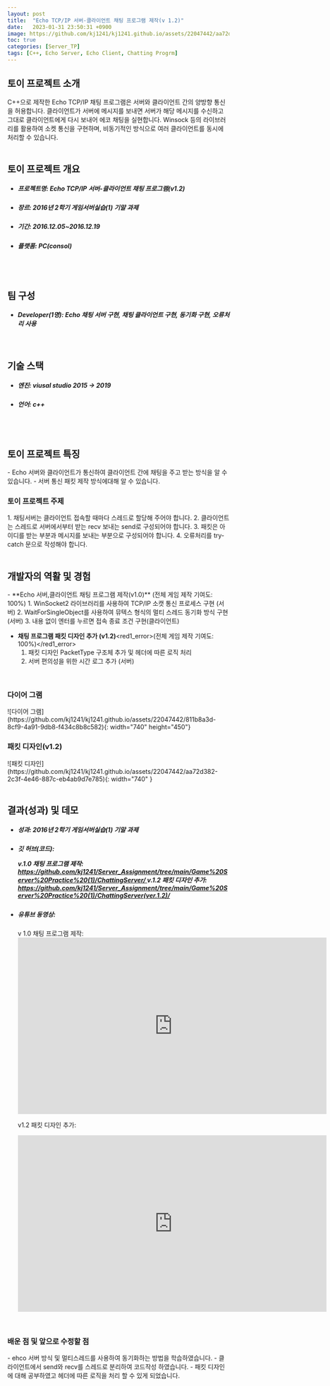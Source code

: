 ```yaml
---
layout: post
title:  "Echo TCP/IP 서버-클라이언트 채팅 프로그램 제작(v 1.2)"
date:   2023-01-31 23:50:31 +0900
image: https://github.com/kj1241/kj1241.github.io/assets/22047442/aa72d382-2c3f-4e46-887c-eb4ab9d7e785
toc: true
categories: [Server_TP]
tags: [C++, Echo Server, Echo Client, Chatting Progrm]
---
```


<h2><green1_h2> 토이 프로젝트 소개 </green1_h2></h2>
C++으로 제작한 Echo TCP/IP 채팅 프로그램은 서버와 클라이언트 간의 양방향 통신을 허용합니다.  
클라이언트가 서버에 메시지를 보내면 서버가 해당 메시지를 수신하고 그대로 클라이언트에게 다시 보내어 에코 채팅을 실현합니다.  
Winsock 등의 라이브러리를 활용하여 소켓 통신을 구현하며, 비동기적인 방식으로 여러 클라이언트를 동시에 처리할 수 있습니다.

<br>
<br>
<h2><green1_h2> 토이 프로젝트 개요 </green1_h2></h2><ul>
<li><h5><green1_h5>프로젝트명: </green1_h5><span> Echo TCP/IP 서버-클라이언트 채팅 프로그램(v1.2)</span></h5></li>
<li><h5><green1_h5>장르: </green1_h5><span> 2016년 2학기 게임서버실습(1) 기말 과제</span></h5></li>
<li><h5><green1_h5>기간: </green1_h5><span> 2016.12.05~2016.12.19</span></h5></li>
<li><h5><green1_h5>플랫폼: </green1_h5><span> PC(consol) </span></h5></li></ul>

<br>
<br>
<h2><green1_h2> 팀 구성 </green1_h2></h2><ul> 
<li><h5><green1_h5>Developer(1명): </green1_h5><span> Echo 채팅 서버 구현, 채팅 클라이언트 구현, 동기화 구현, 오류처리 사용  </span></h5></li>
</ul>

<br>
<h2><green1_h2> 기술 스택 </green1_h2></h2><ul>
<li><h5><green1_h5>엔진: </green1_h5><span> viusal studio 2015 → 2019 </span></h5></li>
<li><h5><green1_h5>언어: </green1_h5><span> c++  </span></h5></li>
</ul>

<br>
<br>
<h2 ><green1_h2> 토이 프로젝트 특징 </green1_h2></h2>
- Echo 서버와 클라이언트가 통신하여 클라이언트 간에 채팅을 주고 받는 방식을 알 수 있습니다.
- 서버 통신 패킷 제작 방식에대해 알 수 있습니다.

<br>
<h3 ><green1_h3> 토이 프로젝트 주제 </green1_h3></h3>
1. 채팅서버는 클라이언트 접속할 때마다 스레드로 할당해 주어야 합니다.
2. 클라이언트는 스레드로 서버에서부터 받는 recv 보내는 send로  구성되어야 합니다.
3. 패킷은 아이디를 받는 부분과 메시지를 보내는 부분으로 구성되어야 합니다.
4. 오류처리를 try-catch 문으로 작성해야 합니다.


<br>
<br>
<h2><green1_h2> 개발자의 역활 및 경험 </green1_h2></h2>
- **Echo 서버,클라이언트 채팅 프로그램 제작(v1.0)** <span><red1_error>(전체 게임 제작 기여도: 100%)</red1_error></span>
    1. WinSocket2 라이브러리를 사용하여 TCP/IP 소캣 통신 프로세스 구현 (서버)
    2. WaitForSingleObject를 사용하여 뮤텍스 형식의 멀티 스레드 동기화 방식 구현 (서버)
    3. 내용 없이 엔터를 누르면 접속 종료 조건 구현(클라이언트)

- **채팅 프로그램 패킷 디자인 추가 (v1.2)**<span><red1_error>(전체 게임 제작 기여도: 100%)</red1_error></span>
    1. 패킷 디자인 PacketType  구조체 추가 및 헤더에 따른 로직 처리
    2. 서버 편의성을 위한 시간 로그 추가 (서버)

<br>
<h3><green1_h3> 다이어 그램 </green1_h3></h3>
![다이어 그램](https://github.com/kj1241/kj1241.github.io/assets/22047442/811b8a3d-8cf9-4a91-9db8-f434c8b8c582){: width="740" height="450"}


<br>
<h3><green1_h3> 패킷 디자인(v1.2) </green1_h3></h3>
![패킷 디자인](https://github.com/kj1241/kj1241.github.io/assets/22047442/aa72d382-2c3f-4e46-887c-eb4ab9d7e785){: width="740" }


<br>
<br>
<h2><green1_h2> 결과(성과) 및 데모 </green1_h2></h2>
<ul>
<li><h5><green1_h5>성과: </green1_h5><span> 2016년 2학기 게임서버실습(1) 기말 과제 </span></h5></li>
<li><h5><green1_h5>깃 허브(코드): </green1_h5>
<p>v.1.0 채팅 프로그램 제작: <a href="https://github.com/kj1241/Server_Assignment/tree/main/Game%20Server%20Practice%20(1)/ChattingServer/">https://github.com/kj1241/Server_Assignment/tree/main/Game%20Server%20Practice%20(1)/ChattingServer/ </a>
v.1.2 패킷 디자인 추가: <a href="https://github.com/kj1241/Server_Assignment/tree/main/Game%20Server%20Practice%20(1)/ChattingServer(ver.1.2)/">https://github.com/kj1241/Server_Assignment/tree/main/Game%20Server%20Practice%20(1)/ChattingServer(ver.1.2)/ </a> </p></h5></li>
<li><h5><green1_h5>유튜브 동영상: </green1_h5></h5> 
v 1.0 채팅 프로그램 제작:  
<iframe width="700" height="400" src="https://www.youtube.com/embed/jfzdyEIj1hU" title="채팅 서버 제작(화질 개선)" frameborder="0" allow="accelerometer; autoplay; clipboard-write; encrypted-media; gyroscope; picture-in-picture; web-share" allowfullscreen></iframe>

v1.2 패킷 디자인 추가: 
<iframe width="700" height="400" src="https://www.youtube.com/embed/y5QNQ_o9nDI" title="채팅 서버 제작(ver.1.2)" frameborder="0" allow="accelerometer; autoplay; clipboard-write; encrypted-media; gyroscope; picture-in-picture; web-share" allowfullscreen></iframe>
</li>
</ul>

<br>
<h3><green1_h3> 배운 점 및 앞으로 수정할 점 </green1_h3></h3>
- ehco 서버 방식 및 멀티스레드를 사용하여 동기화하는 방법을 학습하였습니다.
- 클라이언트에서 send와 recv를 스레드로 분리하여 코드작성 하였습니다.
- 패킷 디자인에 대해 공부하였고 헤더에 따른 로직을 처리 할 수 있게 되었습니다.
